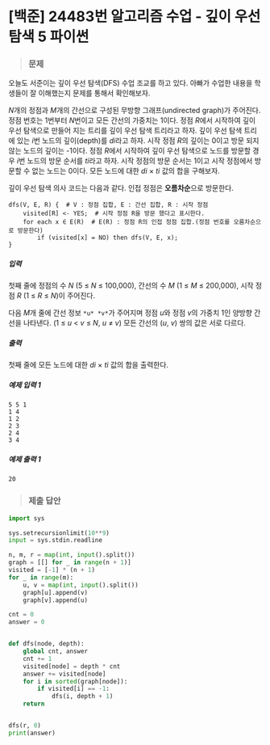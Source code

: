# [백준] 24483번 알고리즘 수업 - 깊이 우선 탐색 5 파이썬

> ### 문제

오늘도 서준이는 깊이 우선 탐색(DFS) 수업 조교를 하고 있다. 아빠가 수업한 내용을 학생들이 잘 이해했는지 문제를 통해서 확인해보자.

*N*개의 정점과 *M*개의 간선으로 구성된 무방향 그래프(undirected graph)가 주어진다. 정점 번호는 1번부터 *N*번이고 모든 간선의 가중치는 1이다. 정점 *R*에서 시작하여 깊이 우선 탐색으로 만들어 지는 트리를 깊이 우선 탐색 트리라고 하자. 깊이 우선 탐색 트리에 있는 *i*번 노드의 깊이(depth)를 *di*라고 하자. 시작 정점 *R*의 깊이는 0이고 방문 되지 않는 노드의 깊이는 -1이다. 정점 *R*에서 시작하여 깊이 우선 탐색으로 노드를 방문할 경우 *i*번 노드의 방문 순서를 *ti*라고 하자. 시작 정점의 방문 순서는 1이고 시작 정점에서 방문할 수 없는 노드는 0이다. 모든 노드에 대한 *di* × *ti* 값의 합을 구해보자.

깊이 우선 탐색 의사 코드는 다음과 같다. 인접 정점은 **오름차순**으로 방문한다.

```
dfs(V, E, R) {  # V : 정점 집합, E : 간선 집합, R : 시작 정점
    visited[R] <- YES;  # 시작 정점 R을 방문 했다고 표시한다.
    for each x ∈ E(R)  # E(R) : 정점 R의 인접 정점 집합.(정점 번호를 오름차순으로 방문한다)
        if (visited[x] = NO) then dfs(V, E, x);
}
```

##### 입력

첫째 줄에 정점의 수 *N* (5 ≤ *N* ≤ 100,000), 간선의 수 *M* (1 ≤ *M* ≤ 200,000), 시작 정점 *R* (1 ≤ *R* ≤ *N*)이 주어진다.

다음 *M*개 줄에 간선 정보 `*u* *v*`가 주어지며 정점 *u*와 정점 *v*의 가중치 1인 양방향 간선을 나타낸다. (1 ≤ *u* < *v* ≤ *N*, *u* ≠ *v*) 모든 간선의 (*u*, *v*) 쌍의 값은 서로 다르다.

##### 출력

첫째 줄에 모든 노드에 대한 *di* × *ti* 값의 합을 출력한다.

##### 예제 입력 1

```
5 5 1
1 4
1 2
2 3
2 4
3 4
```

##### 예제 출력 1

```
20
```

> ### 제출 답안

```python
import sys

sys.setrecursionlimit(10**9)
input = sys.stdin.readline

n, m, r = map(int, input().split())
graph = [[] for _ in range(n + 1)]
visited = [-1] * (n + 1)
for _ in range(m):
    u, v = map(int, input().split())
    graph[u].append(v)
    graph[v].append(u)

cnt = 0
answer = 0


def dfs(node, depth):
    global cnt, answer
    cnt += 1
    visited[node] = depth * cnt
    answer += visited[node]
    for i in sorted(graph[node]):
        if visited[i] == -1:
            dfs(i, depth + 1)
    return


dfs(r, 0)
print(answer)
```